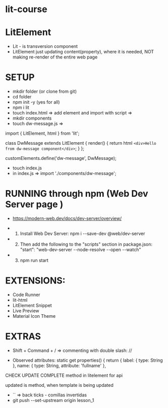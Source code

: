 # lit-course

# LitElement
- Lit - is transversion component
- LitElement just updating content(property), where it is needed, NOT making re-render of the entire web page

# SETUP
- mkdir folder (or clone from git)
- cd folder
- npm init -y (yes for all)
- npm i lit
- touch index.html => add element and import with script =>
  <dw-message></dw-message>
  <script src="./index.js" type="module"></script>
- mkdir components
- touch dw-message.js => 

import { LitElement, html } from 'lit';

class DwMessage extends LitElement {
  render() {
    return html `
      <div>Hello from dw-message component</div>
    `;
  }
};

customElements.define('dw-message', DwMessage);

- touch index.js
- in index.js => import './components/dw-message'; 

# RUNNING through npm (Web Dev Server page )
 - https://modern-web.dev/docs/dev-server/overview/

 - 1. Install Web Dev Server: npm i --save-dev @web/dev-server
 - 2. Then add the following to the "scripts" section in package.json:
 "start": "web-dev-server --node-resolve --open --watch"
 - 3. npm run start

# EXTENSIONS:
- Code Runner
- lit-html
- LitElement Snippet
- Live Preview
- Material Icon Theme

# EXTRAS
- Shift + Command + / => commenting with double slash: //

- Observed attributes: static get properties() { return { label: { type: String }, name: { type: String, attribute: 'fullname' },

CHECK UPDATE COMPLETE method in litelement for api

updated is method, when template is being updated

- `` => back ticks - comillas invertidas
- git push --set-upstream origin lesson_1